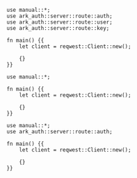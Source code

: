 ```rust,skt-login-ok
use manual::*;
use ark_auth::server::route::auth;
use ark_auth::server::route::user;
use ark_auth::server::route::key;

fn main() {{
    let client = reqwest::Client::new();

    {}
}}
```

```rust,skt-login-bad-request
use manual::*;

fn main() {{
    let client = reqwest::Client::new();

    {}
}}
```

```rust,skt-login-forbidden
use manual::*;
use ark_auth::server::route::auth;

fn main() {{
    let client = reqwest::Client::new();

    {}
}}
```
